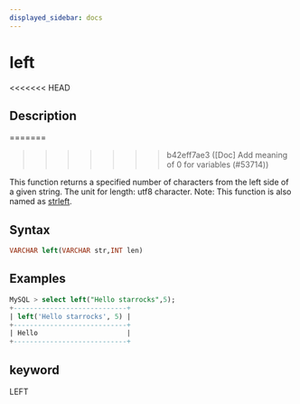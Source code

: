 ```yaml
---
displayed_sidebar: docs
---
```


# left

<<<<<<< HEAD
## Description
=======

>>>>>>> b42eff7ae3 ([Doc] Add meaning of 0 for variables (#53714))

This function returns a specified number of characters from the left side of a given string. The unit for length: utf8 character.
Note: This function is also named as [strleft](strleft.md).

## Syntax

```SQL
VARCHAR left(VARCHAR str,INT len)
```

## Examples

```SQL
MySQL > select left("Hello starrocks",5);
+----------------------------+
| left('Hello starrocks', 5) |
+----------------------------+
| Hello                      |
+----------------------------+
```

## keyword

LEFT
